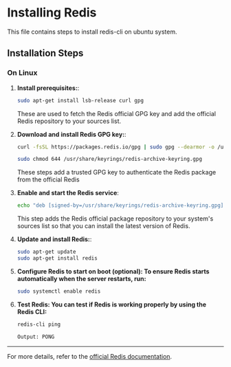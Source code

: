 # Installing Redis

This file contains steps to install redis-cli on ubuntu system.

## Installation Steps

### On Linux

1. **Install prerequisites:**:

   ```bash
   sudo apt-get install lsb-release curl gpg
   ```

   These are used to fetch the Redis official GPG key and add the official Redis repository to your sources list.

2. **Download and install Redis GPG key:**:

   ```bash
   curl -fsSL https://packages.redis.io/gpg | sudo gpg --dearmor -o /usr/share/keyrings/redis-archive-keyring.gpg

   sudo chmod 644 /usr/share/keyrings/redis-archive-keyring.gpg
   ```

   These steps add a trusted GPG key to authenticate the Redis package from the official Redis

3. **Enable and start the Redis service**:
   ```bash
   echo "deb [signed-by=/usr/share/keyrings/redis-archive-keyring.gpg] https://packages.redis.io/deb $(lsb_release -cs) main" | sudo tee /etc/apt/sources.list.d/redis.list
   ```
   This step adds the Redis official package repository to your system's sources list so that you can install the latest version of Redis.
4. **Update and install Redis:**:

   ```bash
   sudo apt-get update
   sudo apt-get install redis
   ```

5. **Configure Redis to start on boot (optional): To ensure Redis starts automatically when the server restarts, run:**

   ```bash
   sudo systemctl enable redis
   ```

6. **Test Redis: You can test if Redis is working properly by using the Redis CLI:**

   ```bash
   redis-cli ping

   Output: PONG
   ```

---

For more details, refer to the [official Redis documentation](https://redis.io/docs/).
